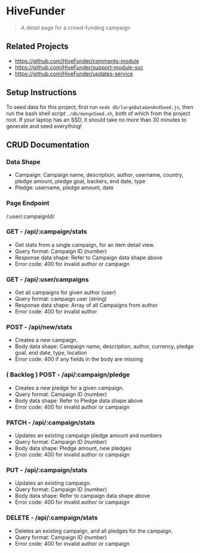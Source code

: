 # HiveFunder

> A detail page for a crowd-funding campaign

## Related Projects
  - https://github.com/HiveFunder/comments-module
  - https://github.com/HiveFunder/support-module-svc
  - https://github.com/HiveFunder/updates-service

## Setup Instructions
To seed data for this project, first run `node db/largeDataGenAndSeed.js`, then run the bash shell script `./db/mongoSeed.sh`, both of which from the project root.
If your laptop has an SSD, it should take no more than 30 minutes to generate and seed everything!

## CRUD Documentation

### Data Shape
  - Campaign: Campaign name, description, author, username, country, pledge amount, pledge goal, backers, end date, type
  - Pledge: username, pledge amount, date

### Page Endpoint
/:user/:campaignId/

### GET - /api/:campaign/stats
  - Get stats from a single campaign, for an item detail view.
  - Query format: Campaign ID (number)
  - Response data shape: Refer to Campaign data shape above
  - Error code: 400 for invalid author or campaign

### GET - /api/:user/campaigns
  - Get all campaigns for given author (user)
  - Query format: campaign user (string)
  - Response data shape: Array of all Campaigns from author
  - Error code: 400 for invalid author

### POST - /api/new/stats
  - Creates a new campaign.
  - Body data shape: Campaign name, description, author, currency, pledge goal, end date, type, location
  - Error code: 400 if any fields in the body are missing

### ( Backlog ) POST - /api/:campaign/pledge
  - Creates a new pledge for a given campaign.
  - Query format: Campaign ID (number)
  - Body data shape: Refer to Pledge data shape above
  - Error code: 400 for invalid author or campaign

### PATCH - /api/:campaign/stats
  - Updates an existing campaign pledge amount and numbers
  - Query format: Campaign ID (number)
  - Body data shape: Pledge amount, new pledges
  - Error code: 400 for invalid author or campaign

### PUT - /api/:campaign/stats
  - Updates an existing campaign.
  - Query format: Campaign ID (number)
  - Body data shape: Refer to campaign data shape above
  - Error code: 400 for invalid author or campaign

### DELETE - /api/:campaign/stats
  - Deletes an existing campaign, and all pledges for the campaign.
  - Query format: Campaign ID (number)
  - Error code: 400 for invalid author or campaign
